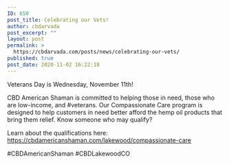 ```yaml
---
ID: 650
post_title: Celebrating our Vets!
author: cbdarvada
post_excerpt: ""
layout: post
permalink: >
  https://cbdarvada.com/posts/news/celebrating-our-vets/
published: true
post_date: 2020-11-02 16:22:18
---
```

<!-- wp:paragraph -->
<p>Veterans Day is Wednesday, November 11th!</p>
<!-- /wp:paragraph -->

<!-- wp:paragraph -->
<p>CBD American Shaman is committed to helping those in need, those who are low-income, and #veterans. Our Compassionate Care program is designed to help customers in need better afford the hemp oil products that bring them relief. Know someone who may qualify?</p>
<!-- /wp:paragraph -->

<!-- wp:paragraph -->
<p>Learn about the qualifications here:<br><a href="https://cbdamericanshaman.com/lakewood/compassionate-care">https://cbdamericanshaman.com/lakewood/compassionate-care</a>&nbsp;</p>
<!-- /wp:paragraph -->

<!-- wp:paragraph -->
<p>#CBDAmericanShaman #CBDLakewoodCO</p>
<!-- /wp:paragraph -->